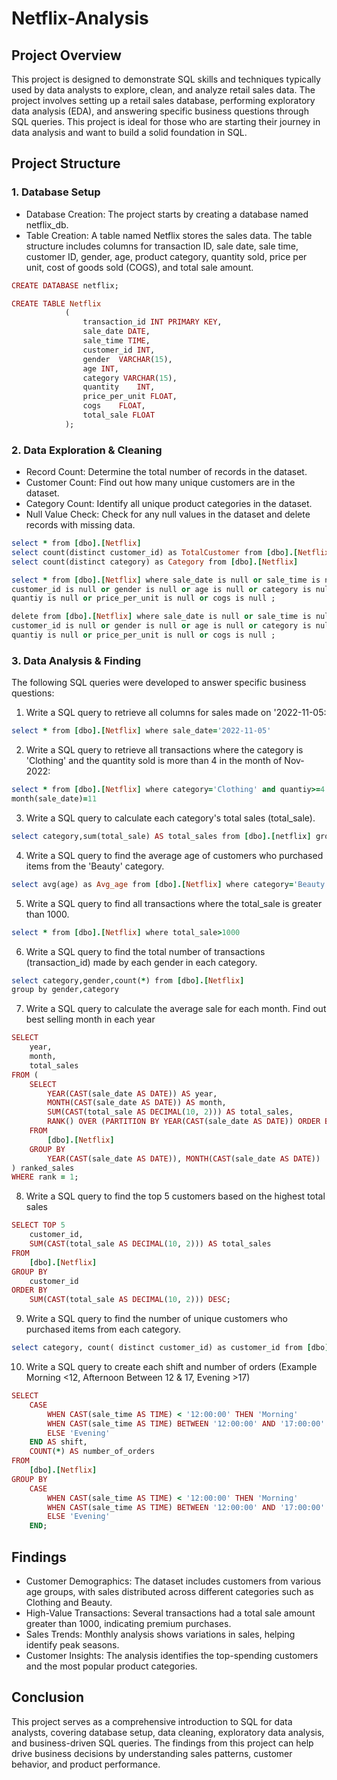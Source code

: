 # Netflix-Analysis

## Project Overview
This project is designed to demonstrate SQL skills and techniques typically used by data analysts to explore, clean, and analyze retail sales data. The project involves setting up a retail sales database, performing exploratory data analysis (EDA), and answering specific business questions through SQL queries. This project is ideal for those who are starting their journey in data analysis and want to build a solid foundation in SQL.

## Project Structure
### 1. Database Setup
- Database Creation: The project starts by creating a database named netflix_db.
- Table Creation: A table named Netflix stores the sales data. The table structure includes columns for transaction ID, sale date, sale time, customer ID, gender, age, product category, quantity sold, price per unit, cost of goods sold (COGS), and total sale amount.

``` ruby
CREATE DATABASE netflix;

CREATE TABLE Netflix
            (
                transaction_id INT PRIMARY KEY,	
                sale_date DATE,	 
                sale_time TIME,	
                customer_id	INT,
                gender	VARCHAR(15),
                age	INT,
                category VARCHAR(15),	
                quantity	INT,
                price_per_unit FLOAT,	
                cogs	FLOAT,
                total_sale FLOAT
            );

```
### 2. Data Exploration & Cleaning
- Record Count: Determine the total number of records in the dataset.
- Customer Count: Find out how many unique customers are in the dataset.
- Category Count: Identify all unique product categories in the dataset.
- Null Value Check: Check for any null values in the dataset and delete records with missing data.

```ruby
select * from [dbo].[Netflix]
select count(distinct customer_id) as TotalCustomer from [dbo].[Netflix]
select count(distinct category) as Category from [dbo].[Netflix]

select * from [dbo].[Netflix] where sale_date is null or sale_time is null or 
customer_id is null or gender is null or age is null or category is null or
quantiy is null or price_per_unit is null or cogs is null ;

delete from [dbo].[Netflix] where sale_date is null or sale_time is null or 
customer_id is null or gender is null or age is null or category is null or
quantiy is null or price_per_unit is null or cogs is null ;
```

### 3. Data Analysis & Finding
The following SQL queries were developed to answer specific business questions:

1. Write a SQL query to retrieve all columns for sales made on '2022-11-05:
```ruby
select * from [dbo].[Netflix] where sale_date='2022-11-05'
```
2. Write a SQL query to retrieve all transactions where the category is 'Clothing' and the quantity sold is more than 4 in the month of Nov-2022:
```ruby
select * from [dbo].[Netflix] where category='Clothing' and quantiy>=4 and 
month(sale_date)=11 
```
3. Write a SQL query to calculate each category's total sales (total_sale).
```ruby
select category,sum(total_sale) AS total_sales from [dbo].[netflix] group by category
```
4. Write a SQL query to find the average age of customers who purchased items from the 'Beauty' category.
```ruby
select avg(age) as Avg_age from [dbo].[Netflix] where category='Beauty' 
```
5. Write a SQL query to find all transactions where the total_sale is greater than 1000.
```ruby
select * from [dbo].[Netflix] where total_sale>1000
```
6. Write a SQL query to find the total number of transactions (transaction_id) made by each gender in each category.
```ruby
select category,gender,count(*) from [dbo].[Netflix]
group by gender,category
```
7. Write a SQL query to calculate the average sale for each month. Find out best selling month in each year
```ruby
SELECT 
    year,
    month,
    total_sales
FROM (
    SELECT 
        YEAR(CAST(sale_date AS DATE)) AS year,
        MONTH(CAST(sale_date AS DATE)) AS month,
        SUM(CAST(total_sale AS DECIMAL(10, 2))) AS total_sales,
        RANK() OVER (PARTITION BY YEAR(CAST(sale_date AS DATE)) ORDER BY SUM(CAST(total_sale AS DECIMAL(10, 2))) DESC) AS rank
    FROM 
        [dbo].[Netflix]
    GROUP BY 
        YEAR(CAST(sale_date AS DATE)), MONTH(CAST(sale_date AS DATE))
) ranked_sales
WHERE rank = 1;
```
8. Write a SQL query to find the top 5 customers based on the highest total sales 
```ruby
SELECT TOP 5 
    customer_id, 
    SUM(CAST(total_sale AS DECIMAL(10, 2))) AS total_sales
FROM 
    [dbo].[Netflix]
GROUP BY 
    customer_id
ORDER BY 
    SUM(CAST(total_sale AS DECIMAL(10, 2))) DESC;
```
9. Write a SQL query to find the number of unique customers who purchased items from each category.
```ruby
select category, count( distinct customer_id) as customer_id from [dbo].[Netflix] group by category
```
10. Write a SQL query to create each shift and number of orders (Example Morning <12, Afternoon Between 12 & 17, Evening >17)
```ruby
SELECT 
    CASE 
        WHEN CAST(sale_time AS TIME) < '12:00:00' THEN 'Morning'
        WHEN CAST(sale_time AS TIME) BETWEEN '12:00:00' AND '17:00:00' THEN 'Afternoon'
        ELSE 'Evening'
    END AS shift,
    COUNT(*) AS number_of_orders
FROM 
    [dbo].[Netflix]
GROUP BY 
    CASE 
        WHEN CAST(sale_time AS TIME) < '12:00:00' THEN 'Morning'
        WHEN CAST(sale_time AS TIME) BETWEEN '12:00:00' AND '17:00:00' THEN 'Afternoon'
        ELSE 'Evening'
    END;
```
## Findings

* Customer Demographics: The dataset includes customers from various age groups, with sales distributed across different categories such as Clothing and Beauty.
* High-Value Transactions: Several transactions had a total sale amount greater than 1000, indicating premium purchases.
* Sales Trends: Monthly analysis shows variations in sales, helping identify peak seasons.
* Customer Insights: The analysis identifies the top-spending customers and the most popular product categories.

## Conclusion
This project serves as a comprehensive introduction to SQL for data analysts, covering database setup, data cleaning, exploratory data analysis, and business-driven SQL queries. The findings from this project can help drive business decisions by understanding sales patterns, customer behavior, and product performance.

